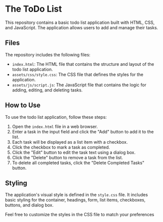 # The ToDo List

This repository contains a basic todo list application built with HTML, CSS, and JavaScript. The application allows users to add and manage their tasks.

## Files

The repository includes the following files:

- `index.html`: The HTML file that contains the structure and layout of the todo list application.
- `assets/css/style.css`: The CSS file that defines the styles for the application.
- `assets/js/script.js`: The JavaScript file that contains the logic for adding, editing, and deleting tasks.

## How to Use

To use the todo list application, follow these steps:

1. Open the `index.html` file in a web browser.
2. Enter a task in the input field and click the "Add" button to add it to the list.
3. Each task will be displayed as a list item with a checkbox.
4. Click the checkbox to mark a task as completed.
5. Click the "Edit" button to edit the task text using a dialog box.
6. Click the "Delete" button to remove a task from the list.
7. To delete all completed tasks, click the "Delete Completed Tasks" button.

## Styling

The application's visual style is defined in the `style.css` file. It includes basic styling for the container, headings, form, list items, checkboxes, buttons, and dialog box.

Feel free to customize the styles in the CSS file to match your preferences
